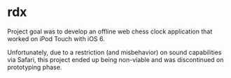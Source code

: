 # rdx
Project goal was to develop an offline web chess clock application that worked on iPod Touch with iOS 6.

Unfortunately, due to a restriction (and misbehavior) on sound capabilities via Safari, this project
ended up being non-viable and was discontinued on prototyping phase.
